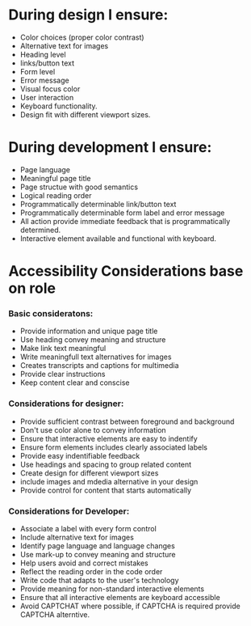 # During design I ensure: 
* Color choices (proper color contrast)
* Alternative text for images
* Heading level
* links/button text
* Form level
* Error message
* Visual focus color
* User interaction
* Keyboard functionality.
* Design fit with different viewport sizes.

# During development I ensure:
* Page language
* Meaningful page title
* Page structue with good semantics
* Logical reading order
* Programmatically determinable link/button text
* Programmatically determinable form label and error message
* All action provide immediate feedback that is programmatically determined.
* Interactive element available and functional with keyboard.


# Accessibility Considerations base on role
### Basic consideratons:
* Provide information and unique page title
* Use heading convey meaning and structure
* Make link text meaningful
* Write meaningfull text alternatives for images
* Creates transcripts and captions for multimedia
* Provide clear instructions
* Keep content clear and conscise

### Considerations for designer:
* Provide sufficient contrast between foreground and background
* Don't use color alone to convey information
* Ensure that interactive elements are easy to indentify
* Ensure form elements includes clearly associated labels
* Provide easy indentifiable feedback
* Use headings and spacing to group related content
* Create design for different viewport sizes
* include images and mdedia alternative in your design
* Provide control for content that starts automatically

### Considerations for Developer:
* Associate a label with every form control
* Include alternative text for images
* Identify page language and language changes
* Use mark-up to convey meaning and structure
* Help users avoid and correct mistakes
* Reflect the reading order in the code order
* Write code that adapts to the user's technology
* Provide meaning for non-standard interactive elements
* Ensure that all interactive elements are keyboard accessible
* Avoid CAPTCHAT where possible, if CAPTCHA is required provide CAPTCHA alterntive.

